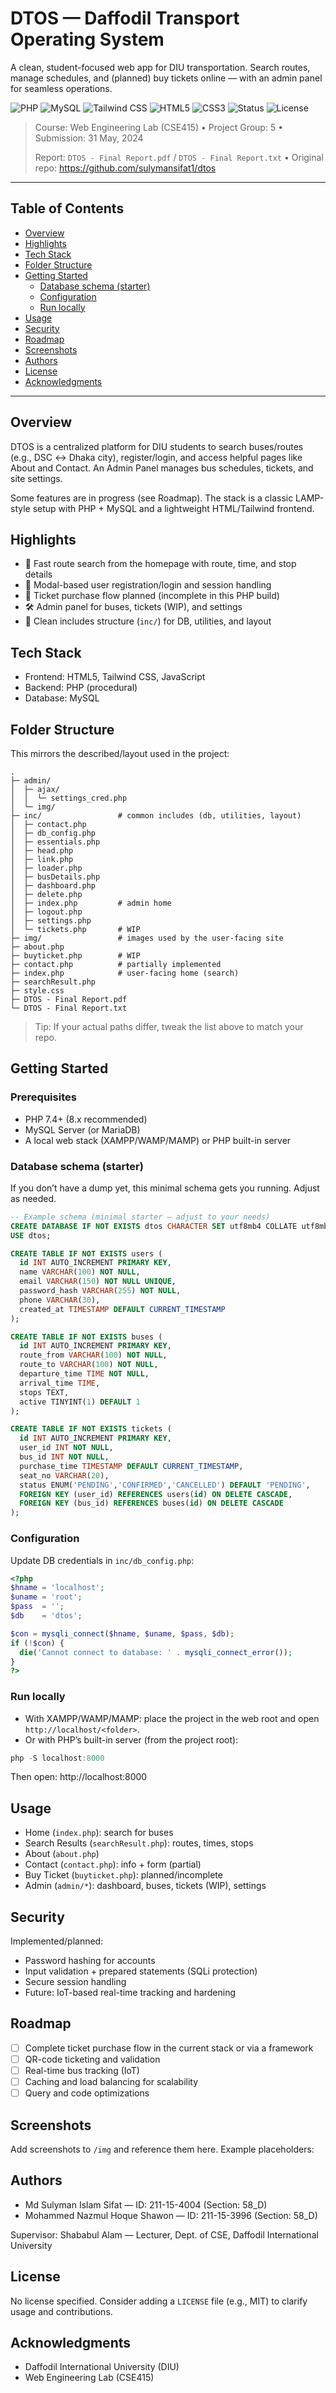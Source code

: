 # DTOS — Daffodil Transport Operating System

A clean, student-focused web app for DIU transportation. Search routes, manage schedules, and (planned) buy tickets online — with an admin panel for seamless operations.

<p align="left">
  <img alt="PHP" src="https://img.shields.io/badge/PHP-7.4%2B-777BB4?logo=php&logoColor=white" />
  <img alt="MySQL" src="https://img.shields.io/badge/MySQL-8.x-4479A1?logo=mysql&logoColor=white" />
  <img alt="Tailwind CSS" src="https://img.shields.io/badge/TailwindCSS-3.x-38B2AC?logo=tailwindcss&logoColor=white" />
  <img alt="HTML5" src="https://img.shields.io/badge/HTML5-E34F26?logo=html5&logoColor=white" />
  <img alt="CSS3" src="https://img.shields.io/badge/CSS3-1572B6?logo=css3&logoColor=white" />
  <img alt="Status" src="https://img.shields.io/badge/status-student%20project-blue" />
  <img alt="License" src="https://img.shields.io/badge/license-TBD-lightgrey" />
</p>

> Course: Web Engineering Lab (CSE415) • Project Group: 5 • Submission: 31 May, 2024
>
> Report: `DTOS - Final Report.pdf` / `DTOS - Final Report.txt` • Original repo: https://github.com/sulymansifat1/dtos

---

## Table of Contents
- [Overview](#overview)
- [Highlights](#highlights)
- [Tech Stack](#tech-stack)
- [Folder Structure](#folder-structure)
- [Getting Started](#getting-started)
  - [Database schema (starter)](#database-schema-starter)
  - [Configuration](#configuration)
  - [Run locally](#run-locally)
- [Usage](#usage)
- [Security](#security)
- [Roadmap](#roadmap)
- [Screenshots](#screenshots)
- [Authors](#authors)
- [License](#license)
- [Acknowledgments](#acknowledgments)

---

## Overview
DTOS is a centralized platform for DIU students to search buses/routes (e.g., DSC ↔ Dhaka city), register/login, and access helpful pages like About and Contact. An Admin Panel manages bus schedules, tickets, and site settings.

Some features are in progress (see Roadmap). The stack is a classic LAMP-style setup with PHP + MySQL and a lightweight HTML/Tailwind frontend.

## Highlights
- 🔎 Fast route search from the homepage with route, time, and stop details
- 🔐 Modal-based user registration/login and session handling
- 🎫 Ticket purchase flow planned (incomplete in this PHP build)
- 🛠️ Admin panel for buses, tickets (WIP), and settings
- 🧩 Clean includes structure (`inc/`) for DB, utilities, and layout

## Tech Stack
- Frontend: HTML5, Tailwind CSS, JavaScript
- Backend: PHP (procedural)
- Database: MySQL

## Folder Structure
This mirrors the described/layout used in the project:

```
.
├─ admin/
│  ├─ ajax/
│  │  └─ settings_cred.php
│  └─ img/
├─ inc/                 # common includes (db, utilities, layout)
│  ├─ contact.php
│  ├─ db_config.php
│  ├─ essentials.php
│  ├─ head.php
│  ├─ link.php
│  ├─ loader.php
│  ├─ busDetails.php
│  ├─ dashboard.php
│  ├─ delete.php
│  ├─ index.php         # admin home
│  ├─ logout.php
│  ├─ settings.php
│  └─ tickets.php       # WIP
├─ img/                 # images used by the user-facing site
├─ about.php
├─ buyticket.php        # WIP
├─ contact.php          # partially implemented
├─ index.php            # user-facing home (search)
├─ searchResult.php
├─ style.css
├─ DTOS - Final Report.pdf
└─ DTOS - Final Report.txt
```

> Tip: If your actual paths differ, tweak the list above to match your repo.

## Getting Started
### Prerequisites
- PHP 7.4+ (8.x recommended)
- MySQL Server (or MariaDB)
- A local web stack (XAMPP/WAMP/MAMP) or PHP built-in server

### Database schema (starter)
If you don’t have a dump yet, this minimal schema gets you running. Adjust as needed.

```sql
-- Example schema (minimal starter — adjust to your needs)
CREATE DATABASE IF NOT EXISTS dtos CHARACTER SET utf8mb4 COLLATE utf8mb4_unicode_ci;
USE dtos;

CREATE TABLE IF NOT EXISTS users (
  id INT AUTO_INCREMENT PRIMARY KEY,
  name VARCHAR(100) NOT NULL,
  email VARCHAR(150) NOT NULL UNIQUE,
  password_hash VARCHAR(255) NOT NULL,
  phone VARCHAR(30),
  created_at TIMESTAMP DEFAULT CURRENT_TIMESTAMP
);

CREATE TABLE IF NOT EXISTS buses (
  id INT AUTO_INCREMENT PRIMARY KEY,
  route_from VARCHAR(100) NOT NULL,
  route_to VARCHAR(100) NOT NULL,
  departure_time TIME NOT NULL,
  arrival_time TIME,
  stops TEXT,
  active TINYINT(1) DEFAULT 1
);

CREATE TABLE IF NOT EXISTS tickets (
  id INT AUTO_INCREMENT PRIMARY KEY,
  user_id INT NOT NULL,
  bus_id INT NOT NULL,
  purchase_time TIMESTAMP DEFAULT CURRENT_TIMESTAMP,
  seat_no VARCHAR(20),
  status ENUM('PENDING','CONFIRMED','CANCELLED') DEFAULT 'PENDING',
  FOREIGN KEY (user_id) REFERENCES users(id) ON DELETE CASCADE,
  FOREIGN KEY (bus_id) REFERENCES buses(id) ON DELETE CASCADE
);
```

### Configuration
Update DB credentials in `inc/db_config.php`:

```php
<?php
$hname = 'localhost';
$uname = 'root';
$pass  = '';
$db    = 'dtos';

$con = mysqli_connect($hname, $uname, $pass, $db);
if (!$con) {
  die('Cannot connect to database: ' . mysqli_connect_error());
}
?>
```

### Run locally
- With XAMPP/WAMP/MAMP: place the project in the web root and open `http://localhost/<folder>`.
- Or with PHP’s built-in server (from the project root):

```powershell
php -S localhost:8000
```

Then open: http://localhost:8000

## Usage
- Home (`index.php`): search for buses
- Search Results (`searchResult.php`): routes, times, stops
- About (`about.php`)
- Contact (`contact.php`): info + form (partial)
- Buy Ticket (`buyticket.php`): planned/incomplete
- Admin (`admin/*`): dashboard, buses, tickets (WIP), settings

## Security
Implemented/planned:
- Password hashing for accounts
- Input validation + prepared statements (SQLi protection)
- Secure session handling
- Future: IoT-based real-time tracking and hardening

## Roadmap
- [ ] Complete ticket purchase flow in the current stack or via a framework
- [ ] QR-code ticketing and validation
- [ ] Real-time bus tracking (IoT)
- [ ] Caching and load balancing for scalability
- [ ] Query and code optimizations

## Screenshots
Add screenshots to `/img` and reference them here. Example placeholders:

<!-- Uncomment and update paths when images are available
![Home](img/home.png)
![Search Results](img/search-results.png)
![Admin Dashboard](admin/img/dashboard.png)
-->

## Authors
- Md Sulyman Islam Sifat — ID: 211-15-4004 (Section: 58_D)
- Mohammed Nazmul Hoque Shawon — ID: 211-15-3996 (Section: 58_D)

Supervisor: Shababul Alam — Lecturer, Dept. of CSE, Daffodil International University

## License
No license specified. Consider adding a `LICENSE` file (e.g., MIT) to clarify usage and contributions.

## Acknowledgments
- Daffodil International University (DIU)
- Web Engineering Lab (CSE415)
